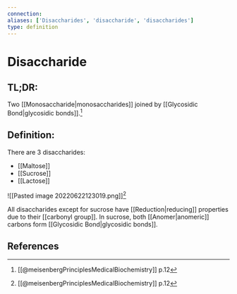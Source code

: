 ```yaml
---
connection:
aliases: ['Disaccharides', 'disaccharide', 'disaccharides']
type: definition
---
```


# Disaccharide

## TL;DR:
Two [[Monosaccharide|monosaccharides]] joined by [[Glycosidic Bond|glycosidic bonds]].[^1]

## Definition:
There are 3 disaccharides:
- [[Maltose]]
- [[Sucrose]]
- [[Lactose]]

![[Pasted image 20220622123019.png]][^1]

All disaccharides except for sucrose have [[Reduction|reducing]] properties due to their [[carbonyl group]]. In sucrose, both [[Anomer|anomeric]] carbons form [[Glycosidic Bond|glycosidic bonds]].

## References
[^1]: [[@meisenbergPrinciplesMedicalBiochemistry]] p.12